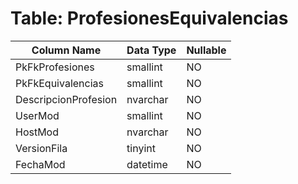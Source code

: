 # Table: ProfesionesEquivalencias

| Column Name | Data Type | Nullable |
|-------------|-----------|----------|
| PkFkProfesiones | smallint | NO |
| PkFkEquivalencias | smallint | NO |
| DescripcionProfesion | nvarchar | NO |
| UserMod | smallint | NO |
| HostMod | nvarchar | NO |
| VersionFila | tinyint | NO |
| FechaMod | datetime | NO |
